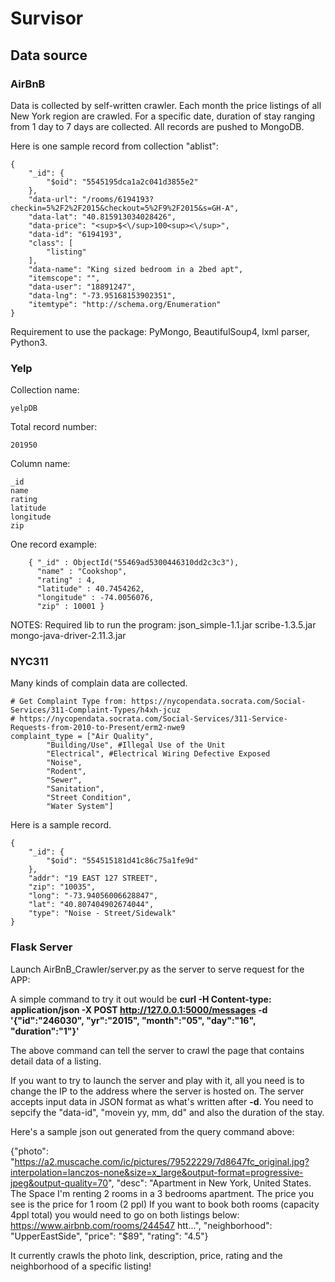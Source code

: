# Survisor

## Data source

### AirBnB

Data is collected by self-written crawler. Each month the price listings of all New York region are crawled. For a specific date, duration of stay ranging from 1 day to 7 days are collected. All records are pushed to MongoDB. 

Here is one sample record from collection "ablist": 

```
{
    "_id": {
        "$oid": "5545195dca1a2c041d3855e2"
    },
    "data-url": "/rooms/6194193?checkin=5%2F2%2F2015&checkout=5%2F9%2F2015&s=GH-A",
    "data-lat": "40.815913034028426",
    "data-price": "<sup>$<\/sup>100<sup><\/sup>",
    "data-id": "6194193",
    "class": [
        "listing"
    ],
    "data-name": "King sized bedroom in a 2bed apt",
    "itemscope": "",
    "data-user": "18891247",
    "data-lng": "-73.95168153902351",
    "itemtype": "http://schema.org/Enumeration"
}
```

Requirement to use the package: PyMongo, BeautifulSoup4, lxml parser, Python3. 

### Yelp

Collection name:

    yelpDB

Total record number:

    201950

Column name:

    _id
    name
    rating
    latitude
    longitude
    zip

One record example:

```
    { "_id" : ObjectId("55469ad5300446310dd2c3c3"), 
      "name" : "Cookshop", 
      "rating" : 4, 
      "latitude" : 40.7454262, 
      "longitude" : -74.0056076, 
      "zip" : 10001 }
```


NOTES:
Required lib to run the program:
    json_simple-1.1.jar
    scribe-1.3.5.jar
    mongo-java-driver-2.11.3.jar

### NYC311

Many kinds of complain data are collected. 

```
# Get Complaint Type from: https://nycopendata.socrata.com/Social-Services/311-Complaint-Types/h4xh-jcuz
# https://nycopendata.socrata.com/Social-Services/311-Service-Requests-from-2010-to-Present/erm2-nwe9
complaint_type = ["Air Quality",
        "Building/Use", #Illegal Use of the Unit
        "Electrical", #Electrical Wiring Defective Exposed
        "Noise",
        "Rodent",
        "Sewer",
        "Sanitation",
        "Street Condition",
        "Water System"]
```

Here is a sample record. 

```
{
    "_id": {
        "$oid": "554515181d41c86c75a1fe9d"
    },
    "addr": "19 EAST 127 STREET",
    "zip": "10035",
    "long": "-73.94056006628847",
    "lat": "40.807404902674044",
    "type": "Noise - Street/Sidewalk"
}
```

### Flask Server
Launch AirBnB_Crawler/server.py as the server to serve request for the APP:

A simple command to try it out would be **curl -H Content-type: application/json -X POST http://127.0.0.1:5000/messages -d '{"id":"246030", "yr":"2015", "month":"05", "day":"16", "duration":"1"}'**

The above command can tell the server to crawl the page that contains detail data of a listing.

If you want to try to launch the server and play with it, all you need is to change the IP to the address where the server is hosted on. The server accepts input data in JSON format as what's written after  **-d**. You need to sepcify the "data-id", "movein yy, mm, dd" and also the duration of the stay.

Here's a sample json out generated from the query command above:

{"photo": "https://a2.muscache.com/ic/pictures/79522229/7d8647fc_original.jpg?interpolation=lanczos-none&size=x_large&output-format=progressive-jpeg&output-quality=70", "desc": "Apartment in New York, United States. The Space I&#x27;m renting 2 rooms in a 3 bedrooms apartment.  The price you see is the price for 1 room (2 ppl) If you want to book both rooms (capacity 4ppl total) you would need to go on both listings below:  https://www.airbnb.com/rooms/244547  htt...", "neighborhood": "UpperEastSide", "price": "$89", "rating": "4.5"}

It currently crawls the photo link, description, price, rating and the neighborhood of a specific listing!
